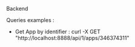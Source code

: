 Backend

Queries examples :
- Get App by identifier : curl -X GET "http://localhost:8888/api/1/apps/346374311"
